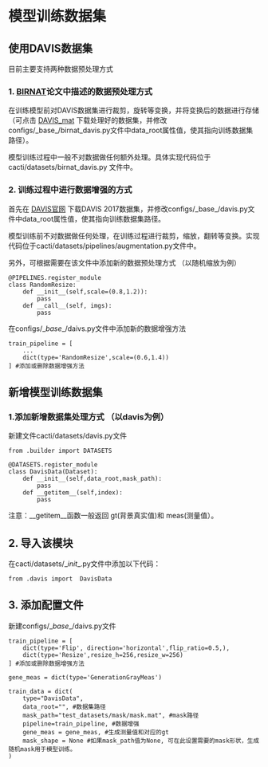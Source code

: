 # 模型训练数据集
## 使用DAVIS数据集
目前主要支持两种数据预处理方式
### 1. [BIRNAT](../configs/BIRNAT/README_cn.md)论文中描述的数据预处理方式
在训练模型前对DAVIS数据集进行裁剪，旋转等变换，并将变换后的数据进行存储（可点击 [DAVIS_mat]() 下载处理好的数据集，并修改configs/\_base_/birnat_davis.py文件中data_root属性值，使其指向训练数据集路径）。

模型训练过程中一般不对数据做任何额外处理。具体实现代码位于 cacti/datasets/birnat_davis.py 文件中。

### 2. 训练过程中进行数据增强的方式
首先在 [DAVIS官网](https://davischallenge.org/) 下载DAVIS 2017数据集，并修改configs/\_base_/davis.py文件中data_root属性值，使其指向训练数据集路径。

模型训练前不对数据做任何处理，在训练过程进行裁剪，缩放，翻转等变换。实现代码位于cacti/datasets/pipelines/augmentation.py文件中。

另外，可根据需要在该文件中添加新的数据预处理方式 （以随机缩放为例）
```
@PIPELINES.register_module
class RandomResize:
    def __init__(self,scale=(0.8,1.2)):
        pass
    def __call__(self, imgs):
        pass

```
在configs/\__base__/daivs.py文件中添加新的数据增强方法
```
train_pipeline = [
    ... 
    dict(type='RandomResize',scale=(0.6,1.4))
] #添加或删除数据增强方法
```

## 新增模型训练数据集
### 1.添加新增数据集处理方式 （以davis为例）

新建文件cacti/datasets/davis.py文件
```
from .builder import DATASETS

@DATASETS.register_module 
class DavisData(Dataset):
    def __init__(self,data_root,mask_path):
        pass
    def __getitem__(self,index):
        pass
```
注意：\__getitem__函数一般返回 gt(背景真实值)和 meas(测量值）。

## 2. 导入该模块
在cacti/datasets/\__init__.py文件中添加以下代码：
```
from .davis import  DavisData
```

## 3. 添加配置文件
新建configs/\__base__/daivs.py文件
```
train_pipeline = [
    dict(type='Flip', direction='horizontal',flip_ratio=0.5,),
    dict(type='Resize',resize_h=256,resize_w=256)
] #添加或删除数据增强方法

gene_meas = dict(type='GenerationGrayMeas') 

train_data = dict(
    type="DavisData",
    data_root="", #数据集路径
    mask_path="test_datasets/mask/mask.mat", #mask路径
    pipeline=train_pipeline, #数据增强
    gene_meas = gene_meas, #生成测量值和对应的gt
    mask_shape = None #如果mask_path值为None, 可在此设置需要的mask形状，生成随机mask用于模型训练。
)
```